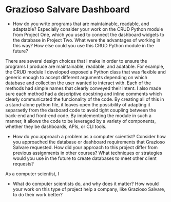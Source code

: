 # Grazioso Salvare Dashboard

- How do you write programs that are maintainable, readable, and adaptable? Especially consider your work on the CRUD Python module from Project One, which you used to connect the dashboard widgets to the database in Project Two. What were the advantages of working in this way? How else could you use this CRUD Python module in the future?

There are several design choices that I make in order to ensure the programs I produce are maintainable, readable, and adatable.
For example, the CRUD module I developed exposed a Python class that was flexible and generic enough to accept different
arguments depending on which database and collection the user wanted to interact with.
Each of the methods had simple names that clearly conveyed their intent. I also made sure each method had a descriptive
docstring and inline comments which clearly communicated the funcionality of the code.
By creating all of this in a stand-alone python file, it leaves open the possibility of adapting it separaetly from the
dasboard code to avoid tight coupling between the back-end and front-end code.
By implementing the module in such a manner, it allows the code to be leveraged by a variety of components, whether they
be dashboards, APIs, or CLI tools.

- How do you approach a problem as a computer scientist? Consider how you approached the database or dashboard requirements that Grazioso Salvare requested. How did your approach to this project differ from previous assignments in other courses? What techniques or strategies would you use in the future to create databases to meet other client requests?

As a computer scientist, I

- What do computer scientists do, and why does it matter? How would your work on this type of project help a company, like Grazioso Salvare, to do their work better?
